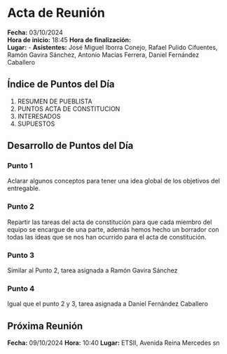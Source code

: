 # Acta de Reunión

**Fecha:** 03/10/2024  
**Hora de inicio:** 18:45
**Hora de finalización:**  
**Lugar:**  -
**Asistentes:**  José Miguel Iborra Conejo, Rafael Pulido Cifuentes, Ramón Gavira Sánchez, Antonio Macías Ferrera, Daniel Fernández Caballero

## Índice de Puntos del Día
1. RESUMEN DE PUEBLISTA
2. PUNTOS ACTA DE CONSTITUCION
3. INTERESADOS
4. SUPUESTOS

## Desarrollo de Puntos del Día

### Punto 1

Aclarar algunos conceptos para tener una idea global de los objetivos del entregable.

### Punto 2

Repartir las tareas del acta de constitución para que cada miembro del equipo se encargue de una parte, además hemos hecho un borrador con todas las ideas que se nos han ocurrido para el acta de constitución.

### Punto 3

Similar al Punto 2, tarea asignada a Ramón Gavira Sánchez

### Punto 4

Igual que el punto 2 y 3, tarea asignada a Daniel Fernández Caballero

## Próxima Reunión
**Fecha:** 09/10/2024 
**Hora:** 10:40
**Lugar:** ETSII, Avenida Reina Mercedes sn
